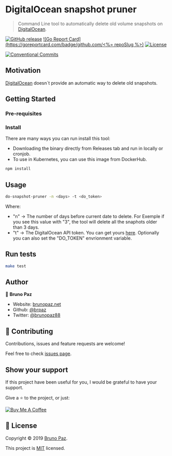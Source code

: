 # DigitalOcean snapshot pruner

> Command Line tool to automatically delete old volume snapshots on [DigitalOcean](https://digitalocean.com).

[![GitHub release](https://img.shields.io/github/v/release/brpaz/do-snapshot-pruner?style=for-the-badge)](https://github.com/brpaz/do-snapshot-pruner/releases)
[![Go Report Card](https://goreportcard.com/badge/github.com/<%= repoSlug %>)](https://goreportcard.com/report/github.com/brpaz/do-snapshot-pruner)
[![License](https://img.shields.io/badge/License-MIT-yellow.svg?style=for-the-badge)](https://opensource.org/licenses/MIT)

[![Conventional Commits](https://img.shields.io/badge/Conventional%20Commits-1.0.0-yellow.svg?style=for-the-badge)](https://conventionalcommits.org)

## Motivation

[DigitalOcean](https://digitalocean.com) doesn´t provide an automatic way to delete old snapshots.

## Getting Started

### Pre-requisites


### Install

There are many ways you can run install this tool:

* Downloading the binary directly from Releases tab and run in locally or cronjob.
* To use in Kubernetes, you can use this image from DockerHub.

```sh
npm install
```

## Usage

```sh
do-snapshot-pruner -n <days> -t <do_token>
```

Where:

* "n" -> The number of days before current date to delete. For Exemple if you see this value with "3", the tool will delete all the snaphots older than 3 days.
* "t" -> The DigitalOcean API token. You can get yours [here](https://cloud.digitalocean.com/account/api/tokens). Optionally you can also set the "DO_TOKEN" envrionment variable.


## Run tests

```sh
make test
```

## Author

👤 **Bruno Paz**

* Website: [brunopaz.net](https://brunopaz.net)
* Github: [@brpaz](https://github.com/brpaz)
* Twitter: [@brunopaz88](https://twitter.com/brunopaz88)

## 🤝 Contributing

Contributions, issues and feature requests are welcome!

Feel free to check [issues page](https://github.com).

## Show your support

If this project have been useful for you, I would be grateful to have your support.

Give a ⭐️ to the project, or just:

<a href="https://www.buymeacoffee.com/Z1Bu6asGV" target="_blank"><img src="https://www.buymeacoffee.com/assets/img/custom_images/orange_img.png" alt="Buy Me A Coffee" style="height: auto !important;width: auto !important;" ></a>

## 📝 License

Copyright © 2019 [Bruno Paz](https://github.com/brpaz).

This project is [MIT](https://opensource.org/licenses/MIT) licensed.
